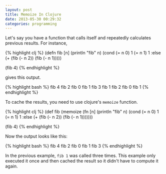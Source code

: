 ```yaml
---
layout: post
title: Memoize In Clojure
date: 2013-05-30 00:29:32
categories: programming
---
```

Let's say you have a function that calls itself and repeatedly calculates
previous results.  For instance,

{% highlight clj %}
(defn fib [n]
  (println "fib" n)
  (cond (= n 0) 1
        (= n 1) 1
        :else (+ (fib (- n 2)) (fib (- n 1)))))

(fib 4)
{% endhighlight %}

gives this output.

{% highlight bash %}
fib 4
fib 2
fib 0
fib 1
fib 3
fib 1
fib 2
fib 0
fib 1
{% endhighlight %}

To cache the results, you need to use clojure's `memoize` function.

{% highlight clj %}
(def fib (memoize (fn [n]
                    (println "fib" n)
                    (cond (= n 0) 1
                          (= n 1) 1
                          :else (+ (fib (- n 2)) (fib (- n 1)))))))

(fib 4)
{% endhighlight %}

Now the output looks like this:

{% highlight bash %}
fib 4
fib 2
fib 0
fib 1
fib 3
{% endhighlight %}

In the previous example, `fib 1` was called three times.  This example only
executed it once and then cached the result so it didn't have to compute it
again.
